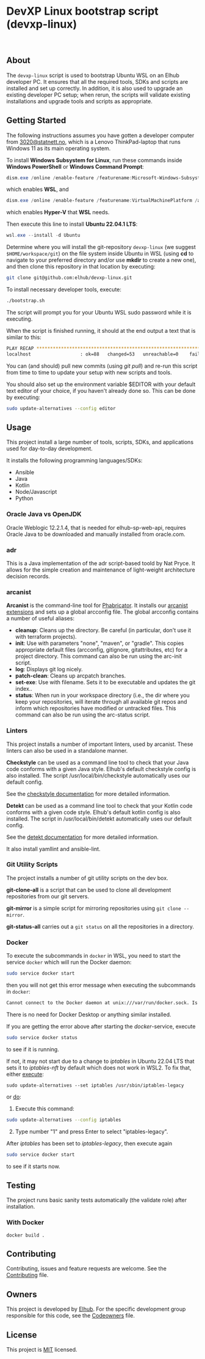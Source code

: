 # DevXP Linux bootstrap script (devxp-linux)

[<img src="https://img.shields.io/badge/repo-github-blue" alt="">](https://github.com/elhub/devxp-linux)
[<img src="https://img.shields.io/badge/issues-jira-orange" alt="">](https://jira.elhub.cloud/issues/?jql=project%20%3D%20%22Team%20Dev%22%20AND%20component%20%3D%20devxp-linux%20AND%20status%20!%3D%20Done)
[<img src="https://teamcity.elhub.cloud/app/rest/builds/buildType:(id:DevXp_DevXpLinux_PublishDocs)/statusIcon" alt="">](https://teamcity.elhub.cloud/project/DevXp_DevXpLinux?mode=builds#all-projects)
[<img src="https://sonar.elhub.cloud/api/project_badges/measure?project=no.elhub.devxp%3Adevxp-linux&metric=alert_status" alt="">](https://sonar.elhub.cloud/dashboard?id=no.elhub.devxp%3Adevxp-linux)
[<img src="https://sonar.elhub.cloud/api/project_badges/measure?project=no.elhub.devxp%3Adevxp-linux&metric=ncloc" alt="">](https://sonar.elhub.cloud/dashboard?id=no.elhub.devxp%3Adevxp-linux)
[<img src="https://sonar.elhub.cloud/api/project_badges/measure?project=no.elhub.devxp%3Adevxp-linux&metric=bugs" alt="">](https://sonar.elhub.cloud/dashboard?id=no.elhub.devxp%3Adevxp-linux)
[<img src="https://sonar.elhub.cloud/api/project_badges/measure?project=no.elhub.devxp%3Adevxp-linux&metric=vulnerabilities" alt="">](https://sonar.elhub.cloud/dashboard?id=no.elhub.devxp%3Adevxp-linux)

## About

The `devxp-linux` script is used to bootstrap Ubuntu WSL on an Elhub developer PC. It ensures that all the required
tools, SDKs and scripts are installed and set up correctly. In addition, it is also used to upgrade an existing
developer PC setup; when rerun, the scripts will validate existing installations and upgrade tools and scripts as
appropriate.

## Getting Started

The following instructions assumes you have gotten a developer computer from 3020@statnett.no, which is a Lenovo ThinkPad-laptop that runs Windows 11 as its main operating system.

To install **Windows Subsystem for Linux**, run these commands inside **Windows PowerShell** or **Windows Command Prompt**:

```powershell
dism.exe /online /enable-feature /featurename:Microsoft-Windows-Subsystem-Linux /all /norestart
```

which enables **WSL**, and

```powershell
dism.exe /online /enable-feature /featurename:VirtualMachinePlatform /all /norestart
```

which enables **Hyper-V** that **WSL** needs.

Then execute this line to install **Ubuntu 22.04.1 LTS**:

```powershell
wsl.exe --install -d Ubuntu
```

Determine where you will install the git-repository `devxp-linux` (we suggest `$HOME/workspace/git`) on the file system inside Ubuntu in WSL (using **cd** to navigate to your preferred directory and/or use **mkdir** to create a new one), and then clone this repository in that location by executing:

```bash
git clone git@github.com:elhub/devxp-linux.git
```

To install necessary developer tools, execute:

```bash
./bootstrap.sh
```

The script will prompt you for your Ubuntu WSL sudo password while it is executing.

When the script is finished running, it should at the end output a text that is similar to this:

```bash
PLAY RECAP *********************************************************************
localhost                  : ok=88   changed=53   unreachable=0    failed=0    skipped=3    rescued=0    ignored=0
```

You can (and should) pull new commits (using _git pull_) and re-run this script from time to time to update your setup with new scripts and tools.

You should also set up the environment variable $EDITOR with your default text editor of your choice, if you haven't already done so. This can be done by executing:

```bash
sudo update-alternatives --config editor
```

## Usage

This project install a large number of tools, scripts, SDKs, and applications used for day-to-day development.

It installs the following programming languages/SDKs:

- Ansible
- Java
- Kotlin
- Node/Javascript
- Python

### Oracle Java vs OpenJDK

Oracle Weblogic 12.2.1.4, that is needed for elhub-sp-web-api, requires Oracle Java to be downloaded and manually installed from oracle.com.

### adr

This is a Java implementation of the adr script-based toold by Nat Pryce. It allows for the simple creation and
maintenance of light-weight architecture decision records.

### arcanist

**Arcanist** is the command-line tool for [Phabricator](https://phabricator.elhub.cloud). It installs our
[arcanist extensions](https://github.com/elhub/devxo-arcanist) and sets up a global arcconfig file. The global
arcconfig contains a number of useful aliases:

- **cleanup**: Cleans up the directory. Be careful (in particular, don't use it with terraform projects).
- **init**: Use with parameters "none", "maven", or "gradle". This copies appropriate default files (arcconfig,
  gitignore, gitattributes, etc) for a project directory. This command can also be run using the arc-init script.
- **log**: Displays git log nicely.
- **patch-clean**: Cleans up arcpatch branches.
- **set-exe**: Use with filename. Sets it to be executable and updates the git index..
- **status**: When run in your workspace directory (i.e., the dir where you keep your repositories, will iterate
  through all available git repos and inform which repositories have modified or untracked files. This command can also
  be run using the arc-status script.

### Linters

This project installs a number of important linters, used by arcanist. These linters can also be used in a standalone
manner.

**Checkstyle** can be used as a command line tool to check that your Java code conforms with a given Java style.
Elhub's default checkstyle config is also installed. The script /usr/local/bin/checkstyle automatically uses our
default config.

See the [checkstyle documentation](https://checkstyle.org/) for more detailed information.

**Detekt** can be used as a command line tool to check that your Kotlin code conforms with a given code style. Elhub's
default kotlin config is also installed. The script in /usr/local/bin/detekt automatically uses our default config.

See the [detekt documentation](https://detekt.github.io/detekt/) for more detailed information.

It also install yamllint and ansible-lint.

### Git Utility Scripts

The project installs a number of git utility scripts on the dev box.

**git-clone-all** is a script that can be used to clone all development repositories from our git servers.

**git-mirror** is a simple script for mirroring repositories using `git clone --mirror`.

**git-status-all** carries out a `git status` on all the repositories in a directory.

### Docker

To execute the subcommands in `docker` in WSL, you need to start the service `docker` which will run the Docker daemon:

```bash
sudo service docker start
```

then you will not get this error message when executing the subcommands in `docker`:

```bash
Cannot connect to the Docker daemon at unix:///var/run/docker.sock. Is the docker daemon running?
```

There is no need for Docker Desktop or anything similar installed.

If you are getting the error above after starting the _docker_-service, execute

```bash
sudo service docker status
```

to see if it is running.

If not, it may not start due to a change to _iptables_ in Ubuntu 22.04 LTS that sets it to _iptables-nft_ by default which does not work in WSL2. To fix that, either [execute](https://askubuntu.com/a/1406159):

```
sudo update-alternatives --set iptables /usr/sbin/iptables-legacy
```

or [do](https://askubuntu.com/a/1437129):

1. Execute this command:

```bash
sudo update-alternatives --config iptables
```

2. Type number "1" and press Enter to select "iptables-legacy".

After _iptables_ has been set to _iptables-legacy_, then execute again

```bash
sudo service docker start
```

to see if it starts now.

## Testing

The project runs basic sanity tests automatically (the validate role) after installation.

### With Docker

```
docker build .
```

## Contributing

Contributing, issues and feature requests are welcome. See the
[Contributing](https://github.com/elhub/devxp-linux/blob/main/CONTRIBUTING.md) file.

## Owners

This project is developed by [Elhub](https://elhub.no). For the specific development group responsible for this
code, see the [Codeowners](https://github.com/elhub/devxp-linux/blob/main/CODEOWNERS) file.

## License

This project is [MIT](https://github.com/elhub/devxp-linux/blob/main/LICENSE.md) licensed.

